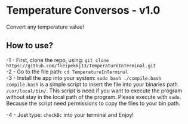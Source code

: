# Temperature Conversos - v1.0
Convert any temperature value!

## How to use?
-1 - First, clone the repo, using: `git clone https://github.com/fleipekkj13/TemperatureInTerminal.git`<br />
-2 - Go to the file path: `cd TemperatureInTerminal`<br />
-3 - Install the app into your system: `sudo bash ./compile.bash`
`compile.bash` is a simple script to insert the file into your binaries path `/usr/local/bin/`. This script is need if you want to execute the program without stay in the local path of the program. Please execute with `sudo`. Because the script need permissions to copy the files to your bin path.<br />

-4 - Just type: `checkBc` into your terminal and Enjoy!<br />    
  


